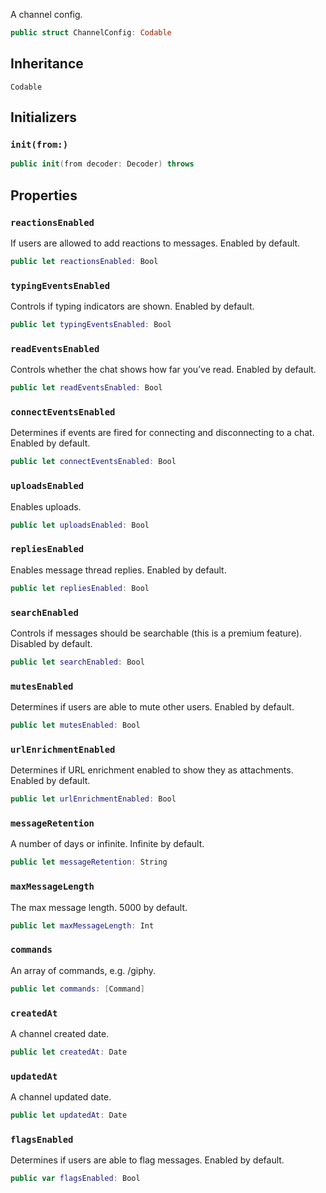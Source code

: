 
A channel config.

``` swift
public struct ChannelConfig: Codable 
```

## Inheritance

`Codable`

## Initializers

### `init(from:)`

``` swift
public init(from decoder: Decoder) throws 
```

## Properties

### `reactionsEnabled`

If users are allowed to add reactions to messages. Enabled by default.

``` swift
public let reactionsEnabled: Bool
```

### `typingEventsEnabled`

Controls if typing indicators are shown. Enabled by default.

``` swift
public let typingEventsEnabled: Bool
```

### `readEventsEnabled`

Controls whether the chat shows how far you’ve read. Enabled by default.

``` swift
public let readEventsEnabled: Bool
```

### `connectEventsEnabled`

Determines if events are fired for connecting and disconnecting to a chat. Enabled by default.

``` swift
public let connectEventsEnabled: Bool
```

### `uploadsEnabled`

Enables uploads.

``` swift
public let uploadsEnabled: Bool
```

### `repliesEnabled`

Enables message thread replies. Enabled by default.

``` swift
public let repliesEnabled: Bool
```

### `searchEnabled`

Controls if messages should be searchable (this is a premium feature). Disabled by default.

``` swift
public let searchEnabled: Bool
```

### `mutesEnabled`

Determines if users are able to mute other users. Enabled by default.

``` swift
public let mutesEnabled: Bool
```

### `urlEnrichmentEnabled`

Determines if URL enrichment enabled to show they as attachments. Enabled by default.

``` swift
public let urlEnrichmentEnabled: Bool
```

### `messageRetention`

A number of days or infinite. Infinite by default.

``` swift
public let messageRetention: String
```

### `maxMessageLength`

The max message length. 5000 by default.

``` swift
public let maxMessageLength: Int
```

### `commands`

An array of commands, e.g. /giphy.

``` swift
public let commands: [Command]
```

### `createdAt`

A channel created date.

``` swift
public let createdAt: Date
```

### `updatedAt`

A channel updated date.

``` swift
public let updatedAt: Date
```

### `flagsEnabled`

Determines if users are able to flag messages. Enabled by default.

``` swift
public var flagsEnabled: Bool 
```
